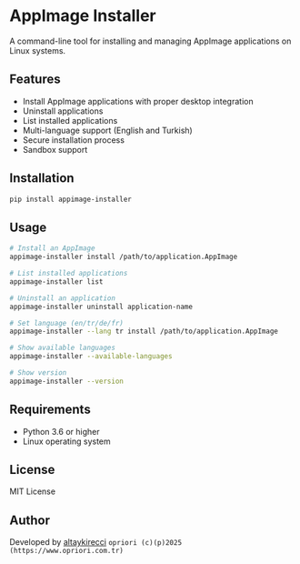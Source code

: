 # AppImage Installer

A command-line tool for installing and managing AppImage applications on Linux systems.

## Features

- Install AppImage applications with proper desktop integration
- Uninstall applications
- List installed applications
- Multi-language support (English and Turkish)
- Secure installation process
- Sandbox support

## Installation

```bash
pip install appimage-installer
```

## Usage

```bash
# Install an AppImage
appimage-installer install /path/to/application.AppImage

# List installed applications
appimage-installer list

# Uninstall an application
appimage-installer uninstall application-name

# Set language (en/tr/de/fr)
appimage-installer --lang tr install /path/to/application.AppImage

# Show available languages
appimage-installer --available-languages

# Show version
appimage-installer --version
```

## Requirements

- Python 3.6 or higher
- Linux operating system

## License

MIT License

## Author

Developed by [altaykirecci](https://github.com/altaykirecci)
`opriori (c)(p)2025 (https://www.opriori.com.tr)`